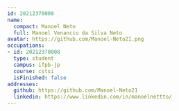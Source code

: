 ```yaml
---
id: 20212370008
name:
  compact: Manoel Neto
  full: Manoel Venancio da Silva Neto
avatar: https://github.com/Manoel-Neto21.png
occupations:
- id: 20212370008
  type: student
  campus: ifpb-jp
  course: cstsi
  isFinished: false
addresses:
  github: https://github.com/Manoel-Neto21
  linkedin: https://www.linkedin.com/in/manoelnettto/
---
```


